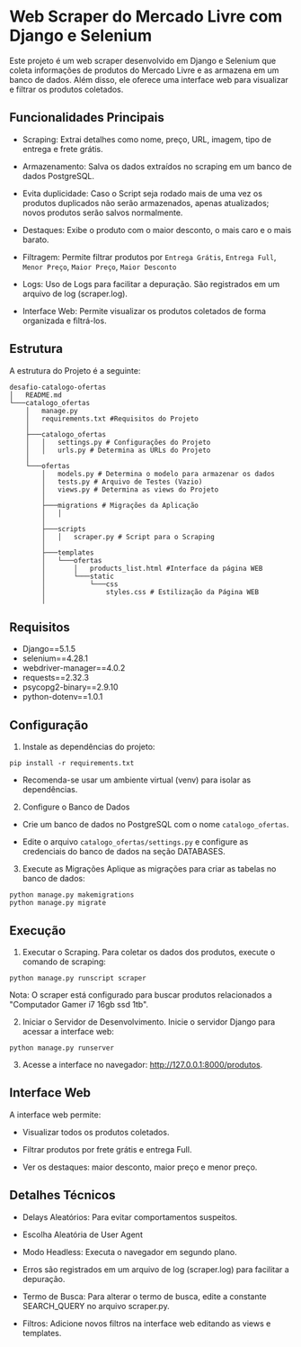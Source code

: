 # Web Scraper do Mercado Livre com Django e Selenium
Este projeto é um web scraper desenvolvido em Django e Selenium que coleta informações de produtos do Mercado Livre e as armazena em um banco de dados. Além disso, ele oferece uma interface web para visualizar e filtrar os produtos coletados.

## Funcionalidades Principais
- Scraping: Extrai detalhes como nome, preço, URL, imagem, tipo de entrega e frete grátis.

- Armazenamento: Salva os dados extraídos no scraping em um banco de dados PostgreSQL.

- Evita duplicidade: Caso o Script seja rodado mais de uma vez os produtos duplicados não serão armazenados, apenas atualizados; novos produtos serão salvos normalmente.

- Destaques: Exibe o produto com o maior desconto, o mais caro e o mais barato.

- Filtragem: Permite filtrar produtos por ```Entrega Grátis```, ```Entrega Full```, ```Menor Preço```, ```Maior Preço```, ```Maior Desconto```

- Logs: Uso de Logs para facilitar a depuração. São registrados em um arquivo de log (scraper.log).

- Interface Web: Permite visualizar os produtos coletados de forma organizada e filtrá-los.

## Estrutura
A estrutura do Projeto é a seguinte:

```
desafio-catalogo-ofertas
│   README.md 
└───catalogo_ofertas 
    │   manage.py
    │   requirements.txt #Requisitos do Projeto
    │
    ├───catalogo_ofertas
    │   │   settings.py # Configurações do Projeto
    │   │   urls.py # Determina as URLs do Projeto
    │
    └───ofertas
        │   models.py # Determina o modelo para armazenar os dados
        │   tests.py # Arquivo de Testes (Vazio)
        │   views.py # Determina as views do Projeto
        │
        ├───migrations # Migrações da Aplicação
        │   │   
        │
        ├───scripts
        │   │   scraper.py # Script para o Scraping
        │
        ├───templates
        │   └───ofertas
        │       │   products_list.html #Interface da página WEB
        │       └───static
        │           └───css
        │               styles.css # Estilização da Página WEB
        │
```

## Requisitos
- Django==5.1.5
- selenium==4.28.1
- webdriver-manager==4.0.2
- requests==2.32.3
- psycopg2-binary==2.9.10
- python-dotenv==1.0.1

## Configuração
1. Instale as dependências do projeto:

```
pip install -r requirements.txt
```
- Recomenda-se usar um ambiente virtual (venv) para isolar as dependências.

2. Configure o Banco de Dados
- Crie um banco de dados no PostgreSQL com o nome ```catalogo_ofertas```.

- Edite o arquivo ```catalogo_ofertas/settings.py``` e configure as credenciais do banco de dados na seção DATABASES.


3. Execute as Migrações
Aplique as migrações para criar as tabelas no banco de dados:

```
python manage.py makemigrations
python manage.py migrate
```

## Execução
1. Executar o Scraping.
Para coletar os dados dos produtos, execute o comando de scraping:

```
python manage.py runscript scraper
```
Nota: O scraper está configurado para buscar produtos relacionados a "Computador Gamer i7 16gb ssd 1tb".

2. Iniciar o Servidor de Desenvolvimento.
Inicie o servidor Django para acessar a interface web:

```
python manage.py runserver
```

3. Acesse a interface no navegador: http://127.0.0.1:8000/produtos.

## Interface Web
A interface web permite:

- Visualizar todos os produtos coletados.

- Filtrar produtos por frete grátis e entrega Full.

- Ver os destaques: maior desconto, maior preço e menor preço.

## Detalhes Técnicos

- Delays Aleatórios: Para evitar comportamentos suspeitos.

- Escolha Aleatória de User Agent

- Modo Headless: Executa o navegador em segundo plano.

- Erros são registrados em um arquivo de log (scraper.log) para facilitar a depuração.

- Termo de Busca: Para alterar o termo de busca, edite a constante SEARCH_QUERY no arquivo scraper.py.

- Filtros: Adicione novos filtros na interface web editando as views e templates.
